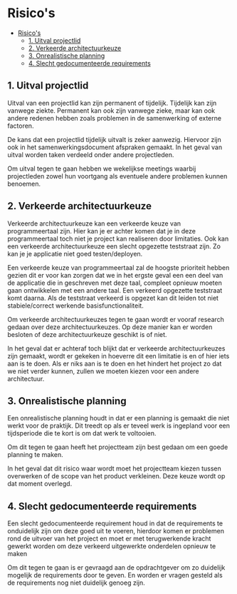 # Risico's

- [Risico's](#risicos)
  - [1. Uitval projectlid](#1-uitval-projectlid)
  - [2. Verkeerde architectuurkeuze](#2-verkeerde-architectuurkeuze)
  - [3. Onrealistische planning](#3-onrealistische-planning)
  - [4. Slecht gedocumenteerde requirements](#4-slecht-gedocumenteerde-requirements)

## 1. Uitval projectlid

Uitval van een projectlid kan zijn permanent of tijdelijk. Tijdelijk kan zijn
vanwege ziekte. Permanent kan ook zijn vanwege zieke, maar kan ook andere
redenen hebben zoals problemen in de samenwerking of externe factoren.

De kans dat een projectlid tijdelijk uitvalt is zeker aanwezig. Hiervoor zijn
ook in het samenwerkingsdocument afspraken gemaakt. In het geval van uitval
worden taken verdeeld onder andere projectleden.

Om uitval tegen te gaan hebben we wekelijkse meetings waarbij projectleden zowel
hun voortgang als eventuele andere problemen kunnen benoemen.

## 2. Verkeerde architectuurkeuze

Verkeerde architectuurkeuze kan een verkeerde keuze van programmeertaal zijn.
Hier kan je er achter komen dat je in deze programmeertaal toch niet je project
kan realiseren door limitaties. Ook kan een verkeerde architectuurkeuze een
slecht opgezette teststraat zijn. Zo kan je je applicatie niet goed
testen/deployen.

Een verkeerde keuze van programmeertaal zal de hoogste prioriteit hebben gezien
dit er voor kan zorgen dat we in het ergste geval een een deel van de applicatie
die in geschreven met deze taal, compleet opnieuw moeten gaan ontwikkelen met
een andere taal. Een verkeerd opgezette teststraat komt daarna. Als de
teststraat verkeerd is opgezet kan dit leiden tot niet stabiele/correct werkende
basisfunctionaliteit.

Om verkeerde architectuurkeuzes tegen te gaan wordt er vooraf research gedaan over deze architectuurkeuzes. Op deze manier kan er worden besloten of deze architectuurkeuze geschikt is of niet.

In het geval dat er achteraf toch blijkt dat er verkeerde architectuurkeuzes zijn gemaakt, wordt er gekeken in hoeverre dit een limitatie is en of hier iets aan is te doen. Als er niks aan is te doen en het hindert het project zo dat we niet verder kunnen, zullen we moeten kiezen voor een andere architectuur.

## 3. Onrealistische planning

Een onrealistische planning houdt in dat er een planning is gemaakt die niet
werkt voor de praktijk. Dit treedt op als er teveel werk is ingepland voor een
tijdsperiode die te kort is om dat werk te voltooien.

Om dit tegen te gaan heeft het projectteam zijn best gedaan om een goede
planning te maken.

In het geval dat dit risico waar wordt moet het projectteam kiezen tussen
overwerken of de scope van het product verkleinen. Deze keuze wordt op dat
moment overlegd.

## 4. Slecht gedocumenteerde requirements

Een slecht gedocumenteerde requirement houd in dat de requirements te
onduidelijk zijn om deze goed uit te voeren, hierdoor komen er problemen rond de
uitvoer van het project en moet er met terugwerkende kracht gewerkt worden om
deze verkeerd uitgewerkte onderdelen opnieuw te maken

Om dit tegen te gaan is er gevraagd aan de opdrachtgever om zo duidelijk
mogelijk de requirements door te geven. En worden er vragen gesteld als de
requirements nog niet duidelijk genoeg zijn.
